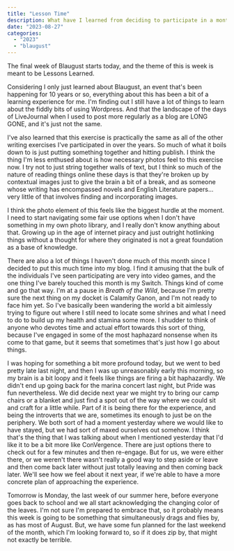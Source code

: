 ```yaml
---
title: "Lesson Time"
description: What have I learned from deciding to participate in a month-long blogging activity. Written for Blaugust 2023.
date: "2023-08-27"
categories: 
  - "2023"
  - "blaugust"
---
```


The final week of Blaugust starts today, and the theme of this is week is meant to be Lessons Learned.

Considering I only just learned about Blaugust, an event that's been happening for 10 years or so, everything about this has been a bit of a learning experience for me. I'm finding out I still have a lot of things to learn about the fiddly bits of using Wordpress. And that the landscape of the days of LiveJournal when I used to post more regularly as a blog are LONG GONE, and it's just not the same.

I've also learned that this exercise is practically the same as all of the other writing exercises I've participated in over the years. So much of what it boils down to is just putting something together and hitting publish. I think the thing I'm less enthused about is how necessary photos feel to this exercise now. I try not to just string together walls of text, but I think so much of the nature of reading things online these days is that they're broken up by contextual images just to give the brain a bit of a break, and as someone whose writing has encompassed novels and English Literature papers... very little of that involves finding and incorporating images.

I think the photo element of this feels like the biggest hurdle at the moment. I need to start navigating some fair use options when I don't have something in my own photo library, and I really don't know anything about that. Growing up in the age of internet piracy and just outright hotlinking things without a thought for where they originated is not a great foundation as a base of knowledge.

There are also a lot of things I haven't done much of this month since I decided to put this much time into my blog. I find it amusing that the bulk of the individuals I've seen participating are very into video games, and the one thing I've barely touched this month is my Switch. Things kind of come and go that way. I'm at a pause in _Breath of the Wild_, because I'm pretty sure the next thing on my docket is Calamity Ganon, and I'm not ready to face him yet. So I've basically been wandering the world a bit aimlessly trying to figure out where I still need to locate some shrines and what I need to do to build up my health and stamina some more. I shudder to think of anyone who devotes time and actual effort towards this sort of thing, because I've engaged in some of the most haphazard nonsense when its come to that game, but it seems that sometimes that's just how I go about things.

I was hoping for something a bit more profound today, but we went to bed pretty late last night, and then I was up unreasonably early this morning, so my brain is a bit loopy and it feels like things are firing a bit haphazardly. We didn't end up going back for the marina concert last night, but Pride was fun nevertheless. We did decide next year we might try to bring our camp chairs or a blanket and just find a spot out of the way where we could sit and craft for a little while. Part of it is being there for the experience, and being the introverts that we are, sometimes its enough to just be on the periphery. We both sort of had a moment yesterday where we would like to have stayed, but we had sort of maxed ourselves out somehow. I think that's the thing that I was talking about when I mentioned yesterday that I'd like it to be a bit more like ConVergence. There are just options there to check out for a few minutes and then re-engage. But for us, we were either there, or we weren't there wasn't really a good way to step aside or leave and then come back later without just totally leaving and then coming back later. We'll see how we feel about it next year, if we're able to have a more concrete plan of approaching the experience.

Tomorrow is Monday, the last week of our summer here, before everyone goes back to school and we all start acknowledging the changing color of the leaves. I'm not sure I'm prepared to embrace that, so it probably means this week is going to be something that simultaneously drags and flies by, as has most of August. But, we have some fun planned for the last weekend of the month, which I'm looking forward to, so if it does zip by, that might not exactly be terrible.
